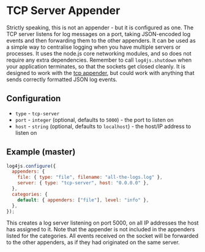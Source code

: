 # TCP Server Appender

Strictly speaking, this is not an appender - but it is configured as one. The TCP server listens for log messages on a port, taking JSON-encoded log events and then forwarding them to the other appenders. It can be used as a simple way to centralise logging when you have multiple servers or processes. It uses the node.js core networking modules, and so does not require any extra dependencies. Remember to call `log4js.shutdown` when your application terminates, so that the sockets get closed cleanly. It is designed to work with the [tcp appender](tcp.md), but could work with anything that sends correctly formatted JSON log events.

## Configuration

- `type` - `tcp-server`
- `port` - `integer` (optional, defaults to `5000`) - the port to listen on
- `host` - `string` (optional, defaults to `localhost`) - the host/IP address to listen on

## Example (master)

```javascript
log4js.configure({
  appenders: {
    file: { type: "file", filename: "all-the-logs.log" },
    server: { type: "tcp-server", host: "0.0.0.0" },
  },
  categories: {
    default: { appenders: ["file"], level: "info" },
  },
});
```

This creates a log server listening on port 5000, on all IP addresses the host has assigned to it. Note that the appender is not included in the appenders listed for the categories. All events received on the socket will be forwarded to the other appenders, as if they had originated on the same server.
